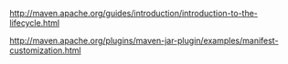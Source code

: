 http://maven.apache.org/guides/introduction/introduction-to-the-lifecycle.html

http://maven.apache.org/plugins/maven-jar-plugin/examples/manifest-customization.html
